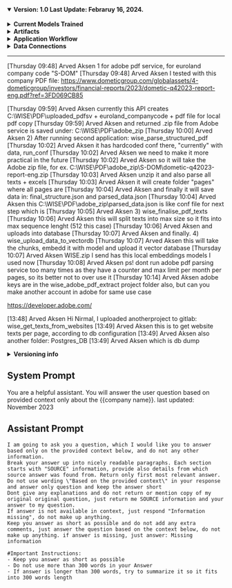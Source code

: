 <details open>
<summary><strong>Version: 1.0       Last Update: Febraruy 16, 2024.</strong></summary>
<br>
<details >
<summary><strong>Current Models Trained</strong></summary>

| Model | Purpose | Notes | Last Update |
|--|--|--|--|
| CodeLlama 13B | Convert question into SQL query | Finetuned with Euroland text-sql database | Feb 2024 |
| Zephyr 7B | For summarizing retrieved data into answer | Not finetuned | Feb 2024 |
| Classifier | assign questions to SQL and Semantic DB | Finetuned mostly with synthetic data | Feb 2024 |

</details >



<details>
<summary><strong>Artifacts</strong></summary>

| Base Dir | Sub Dir | Description |
| - | - | - |
| `C:\WISE\PDF` | `adobe_zip\`, `uploaded_pdfs` | Working folder for local files, save pdf/extracted pdfs etc |
</details>

<details> 
    <summary><strong>Application Workflow</strong></summary> <br>
PDF texts:

1) wise_adobe_pdf_extract
2) wise_parse_structured_pdf
3) wise_finalise_pdf_texts

web parsing:

1) wise_get_texts_from_websites
2) wise_finalise_www_texts

Vector DB:

1) wise_upload_data_to_vectordb (upload PDF and WWW texts to vector db)

RestAPI:

1) wise_restapi_main (for serving requests between user - LLM/embedding models - vecotorDB queries)

Embeddings:

1) wise_embedding_prepare_dataset
2) wise_embedding_finetune

Classifier:

1) wise_classifier_prepare_dataset
2) wise_classifier_finetune

Text to SQL

1) wise_sql_to_text_prepare_dataset
2) wise_sql_to_text_finetune

Postgres DB:

Postgres_DB dump for restore
</details>

<details >
<summary><strong>Data Connections</strong></summary>

- Share Price DB
- Financial Data - EODHD and FMP
- Website texts - Nordea
- Press Releases
- Annual Reports
- Quarterly Reports
- Dividends

</details >

------------

[Thursday 09:48] Arved Aksen
1 for adobe pdf service, for euroland company code "S-DOM"
[Thursday 09:48] Arved Aksen
I tested with this company PDF file: https://www.dometicgroup.com/globalassets/4-dometicgroup/investors/financial-reports/2023/dometic-q42023-report-eng.pdf?ref=3FD069CB85

[Thursday 09:59] Arved Aksen
currently this API creates C:\WISE\PDF\uploaded_pdfsv + euroland_companycode + pdf file for local pdf copy
[Thursday 09:59] Arved Aksen
and returned .zip file from Adobe service is saved under: C:\WISE\PDF\adobe_zip
[Thursday 10:00] Arved Aksen
2) After running second application: wise_parse_structured_pdf
[Thursday 10:02] Arved Aksen
it has hardcoded conf there, "currently" with data, 
run_conf
[Thursday 10:02] Arved Aksen
we need to make it more practical in the future
[Thursday 10:02] Arved Aksen
so it will take the Adobe zip file, for ex. 
C:\WISE\PDF\adobe_zip\S-DOM\dometic-q42023-report-eng.zip
[Thursday 10:03] Arved Aksen
unzip it and also parse all texts + excels
[Thursday 10:03] Arved Aksen
it will create folder "pages" where all pages are
[Thursday 10:04] Arved Aksen
and finally it will save data in: final_structure.json and parsed_data.json
[Thursday 10:04] Arved Aksen
this C:\WISE\PDF\adobe_zip\parsed_data.json is like conf file for next step which is
[Thursday 10:05] Arved Aksen
3) wise_finalise_pdf_texts
[Thursday 10:06] Arved Aksen
this will split texts into max size so it fits into max sequence lenght (512 this case)
[Thursday 10:06] Arved Aksen
and uploads into database
[Thursday 10:07] Arved Aksen
and finally. 4) wise_upload_data_to_vectordb
[Thursday 10:07] Arved Aksen
this will take the chunks, embedd it with model and upload it vector database
[Thursday 10:07] Arved Aksen
WISE.zip I send has this local embeddings models I used now
[Thursday 10:08] Arved Aksen
ps! dont run adobe pdf parsing service too many times as they have a counter and max limit per month per pages, so its better not to over use it
[Thursday 10:14] Arved Aksen
adobe keys are in the wise_adobe_pdf_extract project folder also, but can you make another account in adobe for same use case

https://developer.adobe.com/

[13:48] Arved Aksen
Hi Nirmal, I uploaded anotherproject to gitlab: wise_get_texts_from_websites
[13:49] Arved Aksen
this is to get website texts per page, according to db configuration
[13:49] Arved Aksen
also another folder: Postgres_DB
[13:49] Arved Aksen
which is db dump





<details>
    <summary><strong>Versioning info</strong></summary>

Once the `versioning` plug-in has been applied, a `versioning` extension is available for the project.

Getting the read-only `ìnfo` provides access to the following information, computed from the SCM information:

Property | Description | Git: `master` | Git: `feature/great` | Git: `release/2.0`
---|---|---|---|---
`scm` | SCM source | `git` | `git` | `git`
`branch` | Branch name | `master` | `feature/great` | `release/2.0`
`branchType` | Type of branch | `master` | `feature` | `release`
`branchId` | Branch as an identifier | `master` | `feature-great` | `release-2.0`
`commit` | Full commit hash | `09ef6297deb065f14704f9987301ee6620493f70` | `09ef6297deb065f14704f9987301ee6620493f70` | `09ef6297deb065f14704f9987301ee6620493f70`
`build` | Short commit/revision indicator, suitable for a build number | `09ef629` | `09ef629` | `09ef629`
`full` | Branch ID and build | `master-09ef629` | `feature-great-09ef629` | `release-2.0-09ef629`
`base` | Base version for the display version | `` | `great` | `2.0`
`gradle` | Project's version |  |  | 
`display` | Display version | `master` | `great` | `2.0.0`, `2.0.1`, ...
`tag` (1) | Current tag | (2) | (2) | (2)
`lastTag` (1) | Last tag | (4) | (4) | (4)
`dirty` | Current state of the working copy | (3) | (3) | (3)
`versionNumber` | Version number containing major, minor, patch, qualifier and versionCode |  |  |  
`versionNumber.major` | Major version | 0 | 0 |  2
`versionNumber.minor` | Minor version | 0 | 0 |  0
`versionNumber.patch` | Patch version | 0 | 0 |  0, 1, 2, ...
`versionNumber.qualifier` | Version qualifier (alpha, beta, engineer, ...)| '' | '' | '' 
`versionNumber.versionCode` | Version code | 0 | 0 |  20000, 20001, 20002, ...

(1) not supported for Subversion
(2) will be the name of the current tag if any, or `null` if no tag is associated to the current `HEAD`.
(3) depends on the state of the working copy the plug-in is applied to. `true` if the working copy contains uncommitted
files.
(4) Name of the last tag on the branch. It can be on the current `HEAD` but not
necessarily - it will be `null` if no previous tag can be found. The last tags are
matched against the `lastTagPattern` regular expression defined in the configuration. It
defaults to `(\d+)$`, meaning that we just expect a sequence a digits at the end
of the tag name.
</details>

## System Prompt
You are a helpful assistant. You will answer the user question based on provided context only about the {{company name}}.
last updated: November 2023

## Assistant Prompt
    I am going to ask you a question, which I would like you to answer based only on the provided context below, and do not any other information.  
    Break your answer up into nicely readable paragraphs. Each section starts with "SOURCE" information, provide also details from which source answer was found from. Return only first most relevant answer.  
    Do not use wording \"Based on the provided context\" in your response and answer only question and keep the answer short  
    Dont give any explanations and do not return or mention copy of my original original question, just return me SOURCE information and your answer to my question.  
    If answer is not available in context, just respond "Information missing", do not make up anything.  
    Keep you answer as short as possible and do not add any extra comments, just answer the question based on the context below, do not make up anything. if answer is missing, just answer: Missing information  
      
    #Important Instructions:  
    - Keep you answer as short as possible  
    - Do not use more than 300 words in your Answer  
    - If answer is longer than 300 words, try to summarize it so it fits into 300 words length


</details>
